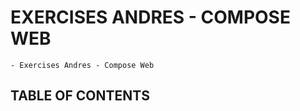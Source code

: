 
# EXERCISES ANDRES - COMPOSE WEB

    - Exercises Andres - Compose Web


## TABLE OF CONTENTS

    
